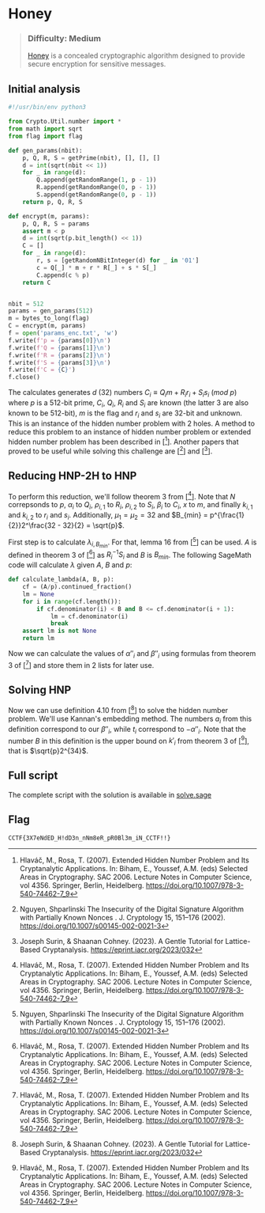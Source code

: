 # Honey
> ### Difficulty: Medium
>
> [Honey](https://cr.yp.toc.tf/tasks/honey_fadbdf04ae322e5a147ef6d10a0fe9bd35d7c5db.txz) is a concealed cryptographic algorithm designed to provide secure encryption for sensitive messages.

## Initial analysis
```py
#!/usr/bin/env python3

from Crypto.Util.number import *
from math import sqrt
from flag import flag

def gen_params(nbit):
	p, Q, R, S = getPrime(nbit), [], [], []
	d = int(sqrt(nbit << 1))
	for _ in range(d):
		Q.append(getRandomRange(1, p - 1))
		R.append(getRandomRange(0, p - 1))
		S.append(getRandomRange(0, p - 1))
	return p, Q, R, S

def encrypt(m, params):
	p, Q, R, S = params
	assert m < p
	d = int(sqrt(p.bit_length() << 1))
	C = []
	for _ in range(d):
		r, s = [getRandomNBitInteger(d) for _ in '01']
		c = Q[_] * m + r * R[_] + s * S[_]
		C.append(c % p)
	return C


nbit = 512
params = gen_params(512)
m = bytes_to_long(flag)
C = encrypt(m, params)
f = open('params_enc.txt', 'w')
f.write(f'p = {params[0]}\n')
f.write(f'Q = {params[1]}\n')
f.write(f'R = {params[2]}\n')
f.write(f'S = {params[3]}\n')
f.write(f'C = {C}')
f.close()
```
The calculates generates $d$ (32) numbers $C_i \equiv Q_im + R_i r_i + S_i s_i\ (mod\ p)$ where $p$ is a 512-bit prime, $C_i$, $Q_i$, $R_i$ and $S_i$ are known (the latter 3 are also known to be 512-bit), $m$ is the flag and $r_i$ and $s_i$ are 32-bit and unknown. This is an instance of the hidden number problem with 2 holes. A method to reduce this problem to an instance of hidden number problem or extended hidden number problem has been described in [[^1]]. Another papers that proved to be useful while solving this challenge are [[^2]] and [[^3]].

## Reducing HNP-2H to HNP
To perform this reduction, we'll follow theorem 3 from [[^1]]. Note that $N$ correpsonds to $p$, $\alpha_i$ to $Q_i$, $\rho_{i,1}$ to $R_i$, $\rho_{i,2}$ to $S_i$, $\beta_i$ to $C_i$, $x$ to $m$, and finally $k_{i,1}$ and $k_{i,2}$ to $r_i$ and $s_i$. Additionally, $\mu_1 = \mu_2 = 32$ and $B_{min} = p^{\frac{1}{2}}2^\frac{32 - 32}{2} = \sqrt{p}$.

First step is to calculate $\lambda_{i, B_{min}}$. For that, lemma 16 from [[^2]] can be used. $A$ is defined in theorem 3 of [[^1]] as $R_i^{-1}S_i$ and $B$ is $B_{min}$. The following SageMath code will calculate $\lambda$ given $A$, $B$ and $p$:
```py
def calculate_lambda(A, B, p):
    cf = (A/p).continued_fraction()
    lm = None
    for i in range(cf.length()):
        if cf.denominator(i) < B and B <= cf.denominator(i + 1):
            lm = cf.denominator(i)
            break
    assert lm is not None
    return lm
```

Now we can calculate the values of $\alpha''_i$ and $\beta''_i$ using formulas from theorem 3 of [[^1]] and store them in 2 lists for later use.

## Solving HNP
Now we can use definition 4.10 from [[^3]] to solve the hidden number problem. We'll use Kannan's embedding method. The numbers $a_i$ from this definition correspond to our $\beta''_i$, while $t_i$ correspond to $-\alpha''_i$. Note that the number $B$ in this definition is the upper bound on $k'_i$ from theorem 3 of [[^1]], that is $\sqrt{p}2^{34}$.

## Full script
The complete script with the solution is available in [solve.sage](./solve.sage)

## Flag
`CCTF{3X7eNdED_H!dD3n_nNm8eR_pR0Bl3m_iN_CCTF!!}`

[^1]: Hlaváč, M., Rosa, T. (2007). Extended Hidden Number Problem and Its Cryptanalytic Applications. In: Biham, E., Youssef, A.M. (eds) Selected Areas in Cryptography. SAC 2006. Lecture Notes in Computer Science, vol 4356. Springer, Berlin, Heidelberg. https://doi.org/10.1007/978-3-540-74462-7_9
[^2]: Nguyen, Shparlinski The Insecurity of the Digital Signature Algorithm with Partially Known Nonces . J. Cryptology 15, 151–176 (2002). https://doi.org/10.1007/s00145-002-0021-3
[^3]: Joseph Surin, & Shaanan Cohney. (2023). A Gentle Tutorial for Lattice-Based Cryptanalysis. https://eprint.iacr.org/2023/032